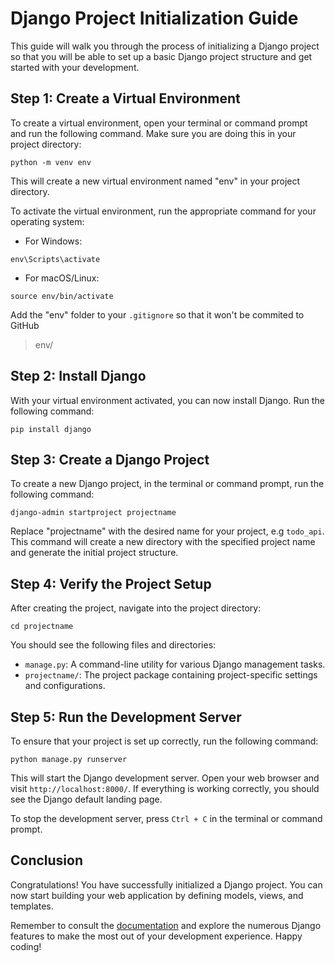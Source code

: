 # Django Project Initialization Guide

This guide will walk you through the process of initializing a Django project so that you will be able to set up a basic Django project structure and get started with your development.

## Step 1: Create a Virtual Environment

To create a virtual environment, open your terminal or command prompt and run the following command. Make sure you are doing this in your project directory:

```shell
python -m venv env
```

This will create a new virtual environment named "env" in your project directory.

To activate the virtual environment, run the appropriate command for your operating system:

- For Windows:

```shell
env\Scripts\activate
```

- For macOS/Linux:

```shell
source env/bin/activate
```

Add the "env" folder to your `.gitignore` so that it won't be commited to GitHub
  > env/

## Step 2: Install Django

With your virtual environment activated, you can now install Django. Run the following command:

```shell
pip install django
```

## Step 3: Create a Django Project

To create a new Django project, in the terminal or command prompt, run the following command:

```shell
django-admin startproject projectname
```

Replace "projectname" with the desired name for your project, e.g `todo_api`. This command will create a new directory with the specified project name and generate the initial project structure.

## Step 4: Verify the Project Setup

After creating the project, navigate into the project directory:

```shell
cd projectname
```

You should see the following files and directories:

- `manage.py`: A command-line utility for various Django management tasks.
- `projectname/`: The project package containing project-specific settings and configurations.

## Step 5: Run the Development Server

To ensure that your project is set up correctly, run the following command:

```shell
python manage.py runserver
```

This will start the Django development server. Open your web browser and visit `http://localhost:8000/`. If everything is working correctly, you should see the Django default landing page.

To stop the development server, press `Ctrl + C` in the terminal or command prompt.

## Conclusion

Congratulations! You have successfully initialized a Django project. You can now start building your web application by defining models, views, and templates.

Remember to consult the [documentation](https://docs.djangoproject.com/) and explore the numerous Django features to make the most out of your development experience. Happy coding!
